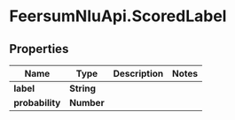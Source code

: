 # FeersumNluApi.ScoredLabel

## Properties
Name | Type | Description | Notes
------------ | ------------- | ------------- | -------------
**label** | **String** |  | 
**probability** | **Number** |  | 


